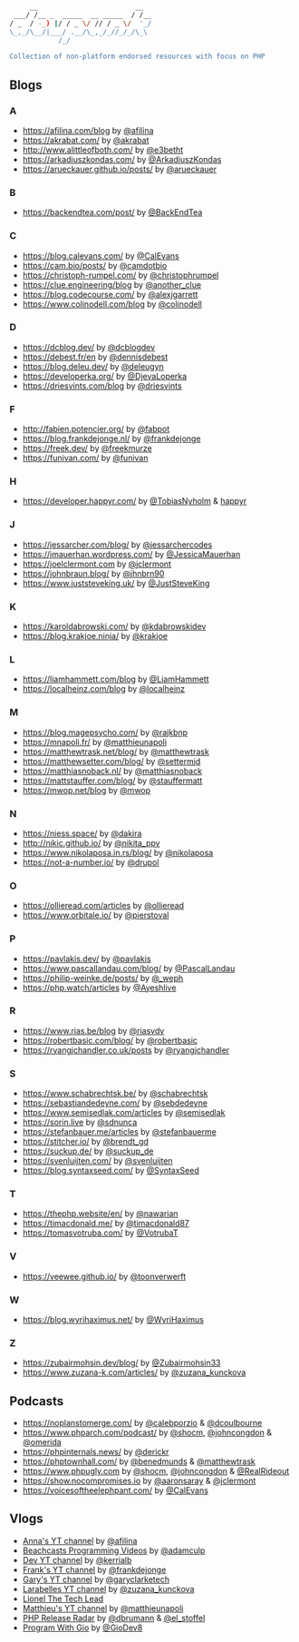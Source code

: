 
```sh                                      

     __                        __  
 ___/ /__ _  _____  __ _____  / /__
/ _  / -_) |/ / _ \/ // / _ \/  '_/
\_,_/\__/|___/ .__/\_,_/_//_/_/\_\ 
            /_/                    

Collection of non-platform endorsed resources with focus on PHP
```

## Blogs

### A
* https://afilina.com/blog by [@afilina](https://twitter.com/afilina)
* https://akrabat.com/ by [@akrabat](https://twitter.com/akrabat)
* http://www.alittleofboth.com/ by [@e3betht](https://twitter.com/e3betht)
* https://arkadiuszkondas.com/ by [@ArkadiuszKondas](https://twitter.com/ArkadiuszKondas)
* https://arueckauer.github.io/posts/ by [@arueckauer](https://twitter.com/arueckauer)


### B
* https://backendtea.com/post/ by [@BackEndTea](https://twitter.com/BackEndTea)


### C
* https://blog.calevans.com/ by [@CalEvans](https://twitter.com/CalEvans)
* https://cam.bio/posts/ by [@camdotbio](https://twitter.com/camdotbio)
* https://christoph-rumpel.com/ by [@christophrumpel](https://twitter.com/christophrumpel)
* https://clue.engineering/blog by [@another_clue](https://twitter.com/another_clue)
* https://blog.codecourse.com/ by [@alexjgarrett](https://twitter.com/alexjgarrett)
* https://www.colinodell.com/blog by [@colinodell](https://twitter.com/colinodell)


### D
* https://dcblog.dev/ by [@dcblogdev](https://twitter.com/dcblogdev)
* https://debest.fr/en by [@dennisdebest](https://twitter.com/dennisdebest)
* https://blog.deleu.dev/ by [@deleugyn](https://twitter.com/deleugyn)
* https://developerka.org/ by [@DjevaLoperka](https://twitter.com/DjevaLoperka)
* https://driesvints.com/blog by [@driesvints](https://twitter.com/driesvints)


### F
* http://fabien.potencier.org/ by [@fabpot](https://twitter.com/fabpot)
* https://blog.frankdejonge.nl/ by [@frankdejonge](https://twitter.com/frankdejonge)
* https://freek.dev/ by [@freekmurze](https://twitter.com/freekmurze)
* https://funivan.com/ by [@funivan](https://twitter.com/funivan)


### H
* https://developer.happyr.com/ by [@TobiasNyholm](https://twitter.com/TobiasNyholm) & [happyr](https://github.com/happyr)


### J
* https://jessarcher.com/blog/ by [@jessarchercodes](https://twitter.com/jessarchercodes)
* https://jmauerhan.wordpress.com/ by [@JessicaMauerhan](https://twitter.com/JessicaMauerhan)
* https://joelclermont.com by [@jclermont](https://twitter.com/jclermont)
* https://johnbraun.blog/ by [@jhnbrn90](https://twitter.com/jhnbrn90)
* https://www.juststeveking.uk/ by [@JustSteveKing](https://twitter.com/JustSteveKing)


### K
* https://karoldabrowski.com/ by [@kdabrowskidev](https://twitter.com/kdabrowskidev)
* https://blog.krakjoe.ninja/ by [@krakjoe](https://twitter.com/krakjoe)


### L
* https://liamhammett.com/blog by [@LiamHammett](https://twitter.com/LiamHammett)
* https://localheinz.com/blog by [@localheinz](https://twitter.com/localheinz)


### M
* https://blog.magepsycho.com/ by [@rajkbnp](https://twitter.com/rajkbnp)
* https://mnapoli.fr/ by [@matthieunapoli](https://twitter.com/matthieunapoli)
* https://matthewtrask.net/blog/ by [@matthewtrask](https://twitter.com/matthewtrask)
* https://matthewsetter.com/blog/ by [@settermjd](https://twitter.com/settermjd)
* https://matthiasnoback.nl/ by [@matthiasnoback](https://twitter.com/matthiasnoback)
* https://mattstauffer.com/blog/ by [@stauffermatt](https://twitter.com/stauffermatt)
* https://mwop.net/blog by [@mwop](https://twitter.com/mwop)


### N
* https://niess.space/ by [@dakira](https://twitter.com/dakira)
* http://nikic.github.io/ by [@nikita_ppv](https://twitter.com/nikita_ppv)
* https://www.nikolaposa.in.rs/blog/ by [@nikolaposa](https://twitter.com/nikolaposa)
* https://not-a-number.io/ by [@drupol](https://twitter.com/drupol)


### O
* https://ollieread.com/articles by [@ollieread](https://twitter.com/ollieread)
* https://www.orbitale.io/ by [@pierstoval](https://twitter.com/pierstoval)


### P
* https://pavlakis.dev/ by [@pavlakis](https://twitter.com/pavlakis)
* https://www.pascallandau.com/blog/ by [@PascalLandau](https://twitter.com/PascalLandau)
* https://philip-weinke.de/posts/ by [@_weph](https://twitter.com/_weph)
* https://php.watch/articles by [@Ayeshlive](https://twitter.com/Ayeshlive)


### R
* https://www.rias.be/blog by [@riasvdv](https://twitter.com/riasvdv)
* https://robertbasic.com/blog/ by [@robertbasic](https://twitter.com/robertbasic)
* https://ryangjchandler.co.uk/posts by [@ryangjchandler](https://twitter.com/ryangjchandler)


### S
* https://www.schabrechtsk.be/ by [@schabrechtsk](https://twitter.com/schabrechtsk)
* https://sebastiandedeyne.com/ by [@sebdedeyne](https://twitter.com/sebdedeyne)
* https://www.semisedlak.com/articles by [@semisedlak](https://twitter.com/semisedlak)
* https://sorin.live by [@sdnunca](https://twitter.com/sdnunca)
* https://stefanbauer.me/articles by [@stefanbauerme](https://twitter.com/stefanbauerme)
* https://stitcher.io/ by [@brendt_gd](https://twitter.com/brendt_gd)
* https://suckup.de/ by [@suckup_de](https://twitter.com/suckup_de)
* https://svenluijten.com/ by [@svenluijten](https://twitter.com/svenluijten)
* https://blog.syntaxseed.com/ by [@SyntaxSeed](https://twitter.com/SyntaxSeed)


### T
* https://thephp.website/en/ by [@nawarian](https://twitter.com/nawarian)
* https://timacdonald.me/ by [@timacdonald87](https://twitter.com/timacdonald87)
* https://tomasvotruba.com/ by [@VotrubaT](https://twitter.com/VotrubaT)


### V
* https://veewee.github.io/ by [@toonverwerft](https://twitter.com/toonverwerft)


### W
* https://blog.wyrihaximus.net/ by [@WyriHaximus](https://twitter.com/WyriHaximus)


### Z
* https://zubairmohsin.dev/blog/ by [@Zubairmohsin33](https://twitter.com/Zubairmohsin33)
* https://www.zuzana-k.com/articles/ by [@zuzana_kunckova](https://twitter.com/zuzana_kunckova)


## Podcasts

* https://noplanstomerge.com/ by [@calebporzio](https://twitter.com/calebporzio) & [@dcoulbourne](https://twitter.com/dcoulbourne)
* https://www.phparch.com/podcast/ by [@shocm](https://twitter.com/shocm), [@johncongdon](https://twitter.com/johncongdon) & [@omerida](https://twitter.com/omerida)
* https://phpinternals.news/ by [@derickr](https://twitter.com/derickr)
* https://phptownhall.com/ by [@benedmunds](https://twitter.com/benedmunds) & [@matthewtrask](https://twitter.com/matthewtrask)
* https://www.phpugly.com by [@shocm](https://twitter.com/shocm), [@johncongdon](https://twitter.com/johncongdon) & [@RealRideout](https://twitter.com/RealRideout)
* https://show.nocompromises.io by [@aaronsaray](https://twitter.com/aaronsaray) & [@jclermont](https://twitter.com/jclermont)
* https://voicesoftheelephpant.com/ by [@CalEvans](https://twitter.com/CalEvans)


## Vlogs

* [Anna's YT channel](https://www.youtube.com/c/AnnaFilina) by [@afilina](https://twitter.com/afilina)
* [Beachcasts Programming Videos](https://www.youtube.com/c/Beachcasts) by [@adamculp](https://twitter.com/adamculp)
* [Dev YT channel](https://www.youtube.com/channel/UC2e321-ScWmRzLyxBZsKcqw) by [@kerrialb](https://twitter.com/kerrialb)
* [Frank's YT channel](https://www.youtube.com/channel/UCKdi49pmY7GkNujTSqRTGNA) by [@frankdejonge](https://twitter.com/frankdejonge)
* [Gary's YT channel](https://www.youtube.com/c/GaryClarkeTech) by [@garyclarketech](https://twitter.com/garyclarketech)
* [Larabelles YT channel](https://www.youtube.com/channel/UC0rtxzP5h9tqlmG4OPeo_EA) by [@zuzana_kunckova](https://twitter.com/zuzana_kunckova)
* [Lionel The Tech Lead](https://www.youtube.com/channel/UCO6jIzhTzSbmaLNq62p-0MA)
* [Matthieu's YT channel](https://www.youtube.com/channel/UCJk94lia4VROQWTI_iPpEXw) by [@matthieunapoli](https://twitter.com/matthieunapoli)
* [PHP Release Radar](https://www.youtube.com/channel/UCfGvhduz1pZjk-WcNjjXRWQ) by [@dbrumann](https://twitter.com/dbrumann) & [@el_stoffel](https://twitter.com/el_stoffel)
* [Program With Gio](https://www.youtube.com/channel/UCNoeG15U4pLBrFVHTw3xByw) by [@GioDev8](https://twitter.com/GioDev8)
